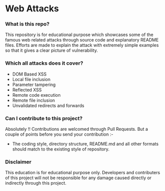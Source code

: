 # Web Attacks

### What is this repo?
This repository is for educational purpose which showcases some of the famous web related attacks through source code and explanatory README files. Efforts are made to explain the attack with extremely simple examples so that it gives a clear picture of vulnerability.

### Which all attacks does it cover?
- DOM Based XSS
- Local file inclusion
- Parameter tampering
- Reflected XSS
- Remote code execution
- Remote file inclusion
- Unvalidated redirects and forwards

### Can I contribute to this project?
Absolutely !! Contributions are welcomed through Pull Requests. But a couple of points before you send your contribution :-
- The coding style, directory structure, README.md and all other formats should match to the existing style of repository.

### Disclaimer
This education is for educational purpose only. Developers and contributers of this project will not be responsible for any damage caused directly or indirectly through this project.

